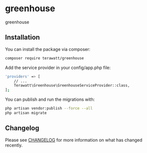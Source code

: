 # greenhouse
 greenhouse

## Installation

You can install the package via composer:

```bash
composer require terawatt/greenhouse
```

Add the service provider in your config/app.php file:

```bash
'providers' => [
    // ...
    Terawatt\Greenhouse\GreenhouseServiceProvider::class,
];
```

You can publish and run the migrations with:

```bash
php artisan vendor:publish --force --all
php artisan migrate
```

## Changelog

Please see [CHANGELOG](CHANGELOG.md) for more information on what has changed recently.
